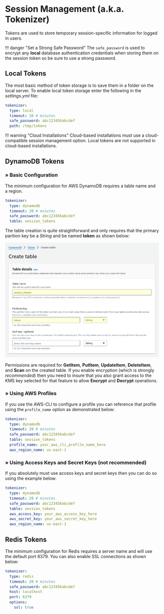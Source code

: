# Session Management (a.k.a. Tokenizer)

Tokens are used to store temporary session-specific information for logged in users.

!!! danger "Set a Strong Safe Password"
    The ```safe_password``` is used to encrypt any **local** database authentication credentials when storing them on the session token so be sure to use a strong password.

## Local Tokens

The most basic method of token storage is to save them in a folder on the local server.  To enable local token storage enter the following in the *settings.yml* file:

``` yaml
tokenizer:
  type: local
  timeout: 20 # minutes
  safe_password: abc123456abcdef
  path: /tmp/tokens
```

!!! warning "Cloud Installations"
    Cloud-based installations must use a cloud-compatible session management option.  Local tokens are not supported in cloud-based installations.

## DynamoDB Tokens

### &raquo; Basic Configuration

The minimum configuration for AWS DynamoDB requires a table name and a region.

``` yaml
tokenizer:
  type: dynamodb
  timeout: 20 # minutes
  safe_password: abc123456abcdef
  table: session_tokens
```

The table creation is quite straightforward and only requires that the primary parition key be a *String* and be named **token** as shown below:

![DynamoDB Session Tokens Screenshot](../images/dynamodb_table_create_tokens.png)

Permissions are required for **GetItem**, **PutItem**, **UpdateItem**, **DeleteItem**, and **Scan** on the created table.  If you enable encryption (which is strongly *recommended*) then you need to insure that you also grant access to the KMS key selected for that feature to allow **Encrypt** and **Decrypt** operations.


### &raquo; Using AWS Profiles

If you use the AWS-CLI to configure a profile you can reference that profile using the ```profile_name``` option as demonstrated below:

``` yaml
tokenizer:
  type: dynamodb
  timeout: 20 # minutes
  safe_password: abc123456abcdef
  table: session_tokens
  profile_name: your_aws_cli_profile_name_here
  aws_region_name: us-east-1
```

### &raquo; Using Access Keys and Secret Keys (not recommended)

If you absolutely must use access keys and secret keys then you can do so using the example below:

``` yaml
tokenizer:
  type: dynamodb
  timeout: 20 # minutes
  safe_password: abc123456abcdef
  table: session_tokens
  aws_access_key: your_aws_access_key_here
  aws_secret_key: your_aws_secret_key_here
  aws_region_name: us-east-1
```

## Redis Tokens

The minimum configuration for Redis requires a server name and will use the default port 6379.  You can also enable SSL connections as shown below:

``` yaml
tokenizer:
  type: redis
  timeout: 20 # minutes
  safe_password: abc123456abcdef
  host: localhost
  port: 6379
  options:
    ssl: true
```